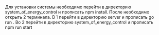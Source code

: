 Для установки системы необходимо перейти в директорию system_of_energy_control и прописать npm install.
После необходимо открыть 2 терминала.
В 1 перейти в директорию server и прописать go run .
Во 2 перейти в директорию system_of_energy_control и прописать npm run start 